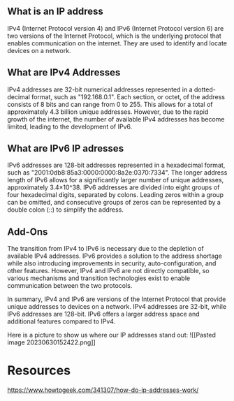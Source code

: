 ## What is an IP address
IPv4 (Internet Protocol version 4) and IPv6 (Internet Protocol version 6) are two versions of the Internet Protocol, which is the underlying protocol that enables communication on the internet. They are used to identify and locate devices on a network.

## What are IPv4 Addresses
IPv4 addresses are 32-bit numerical addresses represented in a dotted-decimal format, such as "192.168.0.1". Each section, or octet, of the address consists of 8 bits and can range from 0 to 255. This allows for a total of approximately 4.3 billion unique addresses. However, due to the rapid growth of the internet, the number of available IPv4 addresses has become limited, leading to the development of IPv6.

## What are IPv6 IP adresses
IPv6 addresses are 128-bit addresses represented in a hexadecimal format, such as "2001:0db8:85a3:0000:0000:8a2e:0370:7334". The longer address length of IPv6 allows for a significantly larger number of unique addresses, approximately 3.4×10^38. IPv6 addresses are divided into eight groups of four hexadecimal digits, separated by colons. Leading zeros within a group can be omitted, and consecutive groups of zeros can be represented by a double colon (::) to simplify the address.

## Add-Ons
The transition from IPv4 to IPv6 is necessary due to the depletion of available IPv4 addresses. IPv6 provides a solution to the address shortage while also introducing improvements in security, auto-configuration, and other features. However, IPv4 and IPv6 are not directly compatible, so various mechanisms and transition technologies exist to enable communication between the two protocols.

In summary, IPv4 and IPv6 are versions of the Internet Protocol that provide unique addresses to devices on a network. IPv4 addresses are 32-bit, while IPv6 addresses are 128-bit. IPv6 offers a larger address space and additional features compared to IPv4.

Here is a picture to show us where our IP addresses stand out:
![[Pasted image 20230630152422.png]]

# Resources

https://www.howtogeek.com/341307/how-do-ip-addresses-work/